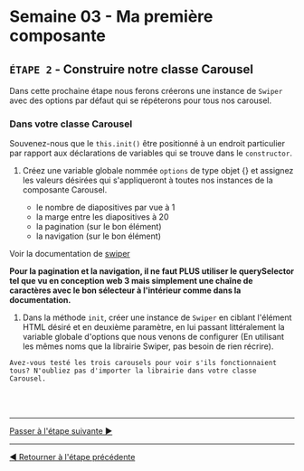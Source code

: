 # Semaine 03 - Ma première composante

## `ÉTAPE 2` - Construire notre classe Carousel

Dans cette prochaine étape nous ferons créerons une instance de `Swiper` avec des options par défaut qui se répéterons pour tous nos carousel.

### Dans votre classe Carousel

Souvenez-nous que le `this.init()` être positionné à un endroit particulier par rapport aux déclarations de variables qui se trouve dans le `constructor`.

1. Créez une variable globale nommée `options` de type objet {} et assignez les valeurs désirées qui s'appliqueront à toutes nos instances de la composante Carousel.

   - le nombre de diapositives par vue à 1
   - la marge entre les diapositives à 20
   - la pagination (sur le bon élément)
   - la navigation (sur le bon élément)

Voir la documentation de [swiper](https://swiperjs.com/swiper-api)

**Pour la pagination et la navigation, il ne faut PLUS utiliser le querySelector tel que vu en conception web 3 mais simplement une chaîne de caractères avec le bon sélecteur à l'intérieur comme dans la documentation.**

1. Dans la méthode `init`, créer une instance de `Swiper` en ciblant l'élément HTML désiré et en deuxième paramètre, en lui passant littéralement la variable globale d'options que nous venons de configurer (En utilisant les mêmes noms que la librairie Swiper, pas besoin de rien récrire).

`Avez-vous testé les trois carousels pour voir s'ils fonctionnaient tous? N'oubliez pas d'importer la librairie dans votre classe Carousel.`

<br><br><hr>

[Passer à l'étape suivante ▶](c.md)

<hr>

[◀ Retourner à l'étape précédente](a.md)
